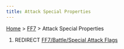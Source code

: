 ```yaml
---
title: Attack Special Properties
---
```


[Home](Main%20Page.md) > [FF7](FF7.md) > Attack Special Properties

1.  REDIRECT [FF7/Battle/Special Attack Flags][]

  [FF7/Battle/Special Attack Flags]: ../Battle/Special%20Attack%20Flags.md
    "wikilink"
